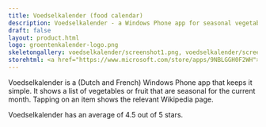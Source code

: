 ```yaml
---
title: Voedselkalender (food calendar)
description: Voedselkalender - a Windows Phone app for seasonal vegetables and fruit
draft: false
layout: product.html
logo: groentenkalender-logo.png
skeletongallery: voedselkalender/screenshot1.png, voedselkalender/screenshot1.fr.png, voedselkalender/screenshot2.png, voedselkalender/screenshot2.fr.png, voedselkalender/screenshot3.png, voedselkalender/screenshot3.fr.png
storehtml: <a href="https://www.microsoft.com/store/apps/9NBLGGH0F2WH"><img src="https://cmsresources.windowsphone.com/devcenter/en-us/legacy_v1/img/badgegenerator/English_wstore_black_258x67.png" alt="Download from Windows Store" /></a>
---
```


Voedselkalender is a (Dutch and French) Windows Phone app that keeps it simple.
It shows a list of vegetables or fruit that are seasonal for the current month.
Tapping on an item shows the relevant Wikipedia page.

Voedselkalender has an average of 4.5 out of 5 stars.
